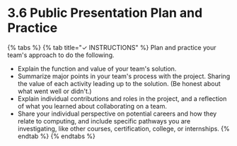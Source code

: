 # 3.6 Public Presentation Plan and Practice

{% tabs %}
{% tab title="✓  INSTRUCTIONS" %}
Plan and practice your team's approach to do the following.

* Explain the function and value of your team's solution.
* Summarize major points in your team's process with the project. Sharing the value of each activity leading up to the solution. \(Be honest about what went well or didn't.\)
* Explain individual contributions and roles in the project, and a reflection of what you learned about collaborating on a team.
* Share your individual perspective on potential careers and how they relate to computing, and include specific pathways you are investigating, like other courses, certification, college, or internships.
{% endtab %}
{% endtabs %}

